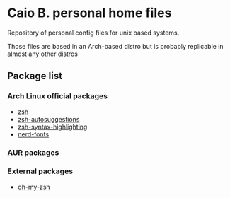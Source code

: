 # Caio B. personal home files

Repository of personal config files for unix based systems.

Those files are based in an Arch-based distro but is probably replicable in almost any other distros

## Package list

### Arch Linux official packages
- [zsh](https://archlinux.org/packages/extra/x86_64/zsh/)
- [zsh-autosuggestions](https://archlinux.org/packages/extra/any/zsh-autosuggestions/)
- [zsh-syntax-highlighting](https://archlinux.org/packages/extra/any/zsh-syntax-highlighting/)
- [nerd-fonts](https://archlinux.org/groups/x86_64/nerd-fonts/)

### AUR packages

### External packages
- [oh-my-zsh](https://github.com/ohmyzsh/ohmyzsh)
